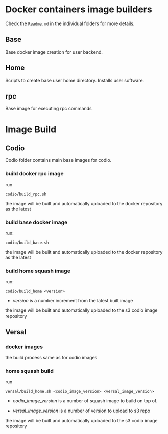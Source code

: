 # Docker containers image builders

Check the `Readme.md` in the individual folders for more details.


## Base

Base docker image creation for user backend.

## Home

Scripts to create base user home directory. Installs user software.

## rpc

Base image for executing rpc commands

# Image Build

## Codio

Codio folder contains main base images for codio.

### build docker rpc image
run
```
codio/build_rpc.sh
```

the image will be built and automatically uploaded to the docker repository as the latest

###  build base docker image

run:
```
codio/build_base.sh
```

the image will be built and automatically uploaded to the docker repository as the latest

### build home squash image
run:
```
codio/build_home <version>
```

* *version*  is a number increment from the latest built image

the image will be built and automatically uploaded to the s3 codio image repository

## Versal

### docker images

the build process same as for codio images

### home squash build

run
```
versal/build_home.sh <codio_image_version> <versal_image_version>
```

* *codio_image_version* is a number of squash image to build on top of.

* *versal_image_version* is a number of version to upload to s3 repo

the image will be built and automatically uploaded to the s3 codio image repository
